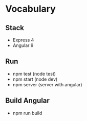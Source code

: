 # Vocabulary

## Stack

- Express 4
- Angular 9

## Run

- npm test (node test)
- npm start (node dev)
- npm server (server with angular)

## Build Angular

- npm run build
